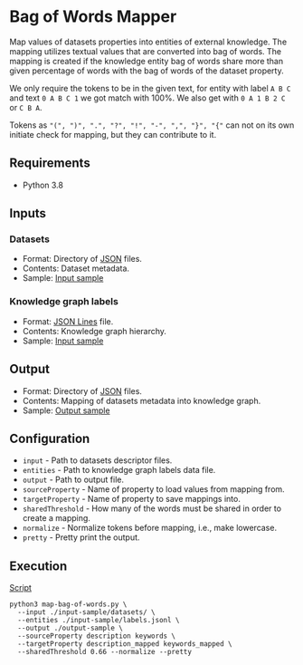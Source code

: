 # Bag of Words Mapper
Map values of datasets properties into entities of external knowledge.
The mapping utilizes textual values that are converted into bag of words.
The mapping is created if the knowledge entity bag of words share more than 
given percentage of words with the bag of words of the dataset property. 

We only require the tokens to be in the given text, for entity with label 
```A B C``` and text ```0 A B C 1``` we got match with 100%. We also get with 
```0 A 1 B 2 C``` or ```C B A```.
 
Tokens as  ```"(", ")", ".", "?", "!", "-", ",", "}", "{"``` can not on its 
own initiate check for mapping, but they can contribute to it.

## Requirements
- Python 3.8

## Inputs

### Datasets
- Format: Directory of [JSON](https://www.json.org/) files.
- Contents: Dataset metadata.
- Sample: [Input sample](input-sample/dataset/)

### Knowledge graph labels
- Format: [JSON Lines](https://jsonlines.org/) file.
- Contents: Knowledge graph hierarchy.
- Sample: [Input sample](input-sample/labels.jsonl)

## Output
- Format: Directory of [JSON](https://www.json.org/) files.
- Contents: Mapping of datasets metadata into knowledge graph.
- Sample: [Output sample](output-sample/000000.json)

## Configuration
- ```input``` - Path to datasets descriptor files.
- ```entities``` - Path to knowledge graph labels data file.
- ```output``` - Path to output file.
- ```sourceProperty``` - Name of property to load values from mapping from.
- ```targetProperty``` - Name of property to save mappings into.
- ```sharedThreshold``` - How many of the words must be shared in order to 
                          create a mapping.
- ```normalize``` - Normalize tokens before mapping, i.e., make lowercase. 
- ```pretty``` - Pretty print the output.

## Execution
[Script](script)
```shell
python3 map-bag-of-words.py \
  --input ./input-sample/datasets/ \
  --entities ./input-sample/labels.jsonl \
  --output ./output-sample \
  --sourceProperty description keywords \
  --targetProperty description_mapped keywords_mapped \ 
  --sharedThreshold 0.66 --normalize --pretty
```

